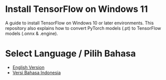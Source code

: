 # **Install TensorFlow on Windows 11**
A guide to install TensorFlow on Windows 10 or later environments. This repository also explains how to convert PyTorch models (.pt) to TensorFlow models (.onnx & .engine).
# Select Language / Pilih Bahasa
- [English Version](https://github.com/Juhenfw/Install-TensorFlow-Windows11/tree/eng-version)
- [Versi Bahasa Indonesia](https://github.com/Juhenfw/Install-TensorFlow-Windows11/tree/indo-version)
